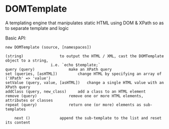# DOMTemplate
A templating engine that manipulates static HTML using DOM &amp; XPath so as to separate template and logic

Basic API:
	
	new DOMTemplate (source, [namespaces])
	
	(string)				to output the HTML / XML, cast the DOMTemplate object to a string,
						i.e. `echo $template;`
	query (query)				make an XPath query
	set (queries, [asHTML])			change HTML by specifying an array of ('XPath' => 'value')
	setValue (query, value, [asHTML])	change a single HTML value with an XPath query
	addClass (query, new_class)		add a class to an HTML element
	remove (query)				remove one or more HTML elements, attributes or classes
	repeat (query)				return one (or more) elements as sub-templates
		
		next ()				append the sub-template to the list and reset its content

